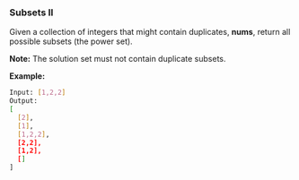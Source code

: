 ### Subsets II

Given a collection of integers that might contain duplicates, **nums**, return all possible subsets (the power set).

**Note:** The solution set must not contain duplicate subsets.

**Example:**

```bash
Input: [1,2,2]
Output:
[
  [2],
  [1],
  [1,2,2],
  [2,2],
  [1,2],
  []
]
```